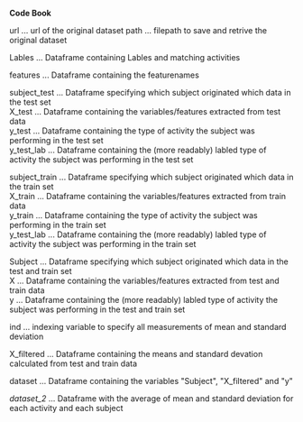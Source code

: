 ****Code Book****

url ... url of the original dataset
path ... filepath to save and retrive the original dataset

Lables ... Dataframe containing Lables and matching activities

features ... Dataframe containing the featurenames

subject_test ... Dataframe specifying which subject originated which data in the test set  
X_test ... Dataframe containing the variables/features extracted from test data   
y_test ... Dataframe containing the type of activity the subject was performing in the test set  
y_test_lab ... Dataframe containing the (more readably) labled type of activity the subject was performing in the test set  

subject_train ... Dataframe specifying which subject originated which data in the train set  
X_train ... Dataframe containing the variables/features extracted from train data   
y_train ... Dataframe containing the type of activity the subject was performing in the train set  
y_test_lab ... Dataframe containing the (more readably) labled type of activity the subject was performing in the train set  

Subject ... Dataframe specifying which subject originated which data in the test and train set  
X ... Dataframe containing the variables/features extracted from test and train data  
y ... Dataframe containing the (more readably) labled type of activity the subject was performing in the test and train set  

ind ... indexing variable to specify all measurements of mean and standard deviation  

X_filtered ... Dataframe containing the means and standard devation calculated from test and train data  

dataset ... Dataframe containing the variables "Subject", "X_filtered" and "y"  

*dataset_2* ... Dataframe with the average of mean and standard deviation for each activity and each subject  

